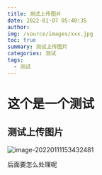 ```yaml
---
title: 测试上传图片
date: 2022-01-07 05:40:35
author:  
img: /source/images/xxx.jpg
toc: true
summary: 测试上传图片
categories: 测试
tags:
  - 测试
---
```




# 这个是一个测试

## 测试上传图片

![image-20220111153432481](images.buleye.com/images/james.png)



后面要怎么处理呢


